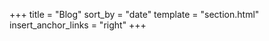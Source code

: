 +++
title = "Blog"
sort_by = "date" 
template = "section.html" 
insert_anchor_links = "right" 
+++  
